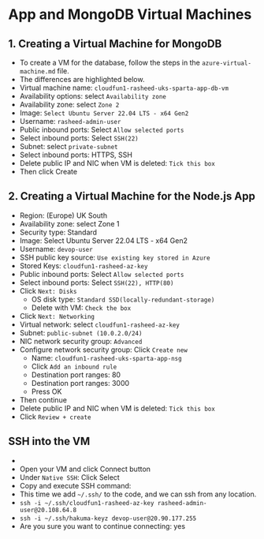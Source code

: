 # App and MongoDB Virtual Machines

## 1. Creating a Virtual Machine for MongoDB

- To create a VM for the database, follow the steps in the `azure-virtual-machine.md` file.
- The differences are highlighted below.
- Virtual machine name: `cloudfun1-rasheed-uks-sparta-app-db-vm`
- Availability options: select `Availability zone`
- Availability zone: select `Zone 2`
- Image: `Select Ubuntu Server 22.04 LTS - x64 Gen2`
- Username: `rasheed-admin-user`
- Public inbound ports: Select `Allow selected ports`
- Select inbound ports: Select `SSH(22)`
- Subnet: select `private-subnet`
- Select inbound ports: HTTPS, SSH
- Delete public IP and NIC when VM is deleted: `Tick this box`
- Then click Create

## 2. Creating a Virtual Machine for the Node.js App

- Region: (Europe) UK South
- Availability zone: select Zone 1
- Security type: Standard
- Image: Select Ubuntu Server 22.04 LTS - x64 Gen2
- Username: `devop-user`
- SSH public key source: `Use existing key stored in Azure`
- Stored Keys: `cloudfun1-rasheed-az-key`
- Public inbound ports: Select `Allow selected ports`
- Select inbound ports: Select `SSH(22), HTTP(80)`
- Click `Next: Disks`
  - OS disk type: `Standard SSD(locally-redundant-storage)`
  - Delete with VM: `Check the box`
- Click `Next: Networking`
- Virtual network: select `cloudfun1-rasheed-az-key`
- Subnet: `public-subnet (10.0.2.0/24)`
- NIC network security group: `Advanced`
- Configure network security group: Click `Create new`
  - Name: `cloudfun1-rasheed-uks-sparta-app-nsg`
  - Click `Add an inbound rule`
  - Destination port ranges: 80
  - Destination port ranges: 3000
  - Press OK
- Then continue
- Delete public IP and NIC when VM is deleted: `Tick this box`
- Click `Review + create`

## SSH into the VM
- 
- Open your VM and click Connect button
- Under `Native SSH`: Click Select
- Copy and execute SSH command:
- This time we add `~/.ssh/` to the code, and we can ssh from any location.
- `ssh -i ~/.ssh/cloudfun1-rasheed-az-key rasheed-admin-user@20.108.64.8`
- `ssh -i ~/.ssh/hakuma-keyz devop-user@20.90.177.255`
- Are you sure you want to continue connecting: yes